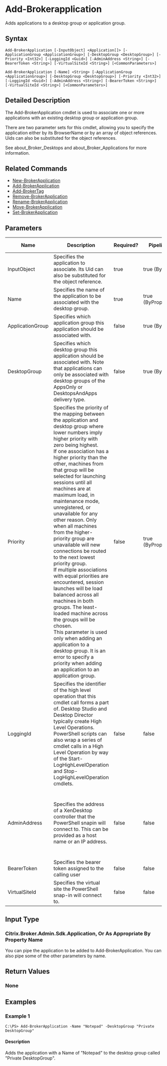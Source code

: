 ﻿
# Add-Brokerapplication
Adds applications to a desktop group or application group.
## Syntax
```
Add-BrokerApplication [-InputObject] <Application[]> [-ApplicationGroup <ApplicationGroup>] [-DesktopGroup <DesktopGroup>] [-Priority <Int32>] [-LoggingId <Guid>] [-AdminAddress <String>] [-BearerToken <String>] [-VirtualSiteId <String>] [<CommonParameters>]

Add-BrokerApplication [-Name] <String> [-ApplicationGroup <ApplicationGroup>] [-DesktopGroup <DesktopGroup>] [-Priority <Int32>] [-LoggingId <Guid>] [-AdminAddress <String>] [-BearerToken <String>] [-VirtualSiteId <String>] [<CommonParameters>]
```
## Detailed Description
The Add-BrokerApplication cmdlet is used to associate one or more applications with an existing desktop group or application group.

There are two parameter sets for this cmdlet, allowing you to specify the application either by its BrowserName or by an array of object references. Uids can also be substituted for the object references.

See about\_Broker\_Desktops and about\_Broker\_Applications for more information.


## Related Commands

* [New-BrokerApplication](./New-BrokerApplication/)
* [Add-BrokerApplication](./Add-BrokerApplication/)
* [Add-BrokerTag](./Add-BrokerTag/)
* [Remove-BrokerApplication](./Remove-BrokerApplication/)
* [Rename-BrokerApplication](./Rename-BrokerApplication/)
* [Move-BrokerApplication](./Move-BrokerApplication/)
* [Set-BrokerApplication](./Set-BrokerApplication/)
## Parameters
| Name   | Description | Required? | Pipeline Input | Default Value |
| --- | --- | --- | --- | --- |
| InputObject | Specifies the application to associate. Its Uid can also be substituted for the object reference. | true | true (ByValue) |  |
| Name | Specifies the name of the application to be associated with the desktop group. | true | true (ByPropertyName) |  |
| ApplicationGroup | Specifies which application group this application should be associated with. | false | true (ByValue) |  |
| DesktopGroup | Specifies which desktop group this application should be associated with. Note that applications can only be associated with desktop groups of the AppsOnly or DesktopsAndApps delivery type. | false | true (ByValue) |  |
| Priority | Specifies the priority of the mapping between the application and desktop group where lower numbers imply higher priority with zero being highest.<br>If one association has a higher priority than the other, machines from that group will be selected for launching sessions until all machines are at maximum load, in maintenance mode, unregistered, or unavailable for any other reason. Only when all machines from the higher-priority group are unavailable will new connections be routed to the next lowest priority group.<br>If multiple associations with equal priorities are encountered, session launches will be load balanced across all machines in both groups. The least-loaded machine across the groups will be chosen.<br>This parameter is used only when adding an application to a desktop group. It is an error to specify a priority when adding an application to an application group. | false | true (ByPropertyName) | 0 |
| LoggingId | Specifies the identifier of the high level operation that this cmdlet call forms a part of. Desktop Studio and Desktop Director typically create High Level Operations. PowerShell scripts can also wrap a series of cmdlet calls in a High Level Operation by way of the Start-LogHighLevelOperation and Stop-LogHighLevelOperation cmdlets. | false | false |  |
| AdminAddress | Specifies the address of a XenDesktop controller that the PowerShell snapin will connect to. This can be provided as a host name or an IP address. | false | false | Localhost. Once a value is provided by any cmdlet, this value will become the default. |
| BearerToken | Specifies the bearer token assigned to the calling user | false | false |  |
| VirtualSiteId | Specifies the virtual site the PowerShell snap-in will connect to. | false | false |  |

## Input Type

### Citrix.Broker.Admin.Sdk.Application, Or As Appropriate By Property Name
You can pipe the application to be added to Add-BrokerApplication. You can also pipe some of the other parameters by name.
## Return Values

### None

## Examples

### Example 1
```
C:\PS> Add-BrokerApplication -Name "Notepad" -DesktopGroup "Private DesktopGroup"
```
#### Description
Adds the application with a Name of "Notepad" to the desktop group called "Private DesktopGroup".
